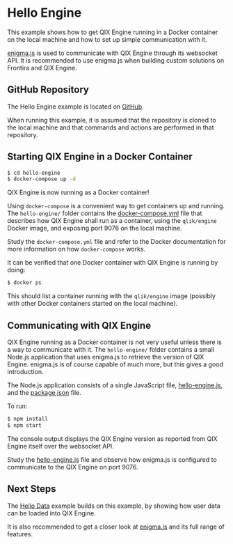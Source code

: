# Hello Engine

This example shows how to get QIX Engine running in a Docker container on the local machine and how to set up simple
communication with it.

[enigma.js](https://github.com/qlik-oss/enigma.js) is used to communicate with QIX Engine through its websocket API.
It is recommended to use enigma.js when building custom solutions on Frontira and QIX Engine.

## GitHub Repository

The Hello Engine example is located on [GitHub](https://github.com/qlik-ea/getting-started-with-web-platform).

When running this example, it is assumed that the repository is cloned to the local machine and that commands and
actions are performed in that repository.

## Starting QIX Engine in a Docker Container

```bash
$ cd hello-engine
$ docker-compose up -d
```

QIX Engine is now running as a Docker container!

Using `docker-compose` is a convenient way to get containers up and running. The `hello-engine/` folder contains the
[docker-compose.yml](https://github.com/qlik-ea/getting-started-with-web-platform/blob/master/hello-world/docker-compose.yml)
file that describes how QIX Engine shall run as a container, using the `qlik/engine` Docker image, and exposing port
9076 on the local machine.

Study the `docker-compose.yml` file and refer to the Docker documentation for more information on how `docker-compose`
works.

It can be verified that one Docker container with QIX Engine is running by doing:

```bash
$ docker ps
```

This should list a container running with the `qlik/engine` image (possibly with other Docker containers started on the
local machine).

## Communicating with QIX Engine

QIX Engine running as a Docker container is not very useful unless there is a way to communicate with it. The
`hello-engine/` folder contains a small Node.js application that uses enigma.js to retrieve the version of QIX Engine.
enigma.js is of course capable of much more, but this gives a good introduction.

The Node.js application consists of a single JavaScript file, [hello-engine.js](https://github.com/qlik-ea/getting-started-with-web-platform/blob/master/hello-engine/hello-engine.js), and the
[package.json](https://github.com/qlik-ea/getting-started-with-web-platform/blob/master/hello-world/package.json) file.

To run:

```bash
$ npm install
$ npm start
```

The console output displays the QIX Engine version as reported from QIX Engine itself over the websocket API.

Study the
[hello-engine.js](https://github.com/qlik-ea/getting-started-with-web-platform/blob/master/hello-engine/hello-engine.js)
file and observe how enigma.js is configured to communicate to the QIX Engine on port 9076.

## Next Steps

The [Hello Data](./hello-data.md) example builds on this example, by showing how user data can be loaded into QIX
Engine.

It is also recommended to get a closer look at [enigma.js](https://github.com/qlik-oss/enigma.js) and its full range of
features.
